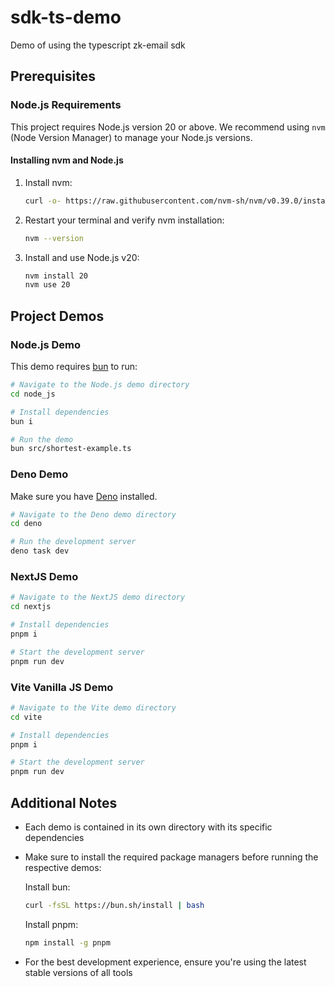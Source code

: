 # sdk-ts-demo

Demo of using the typescript zk-email sdk

## Prerequisites

### Node.js Requirements

This project requires Node.js version 20 or above. We recommend using `nvm` (Node Version Manager) to manage your Node.js versions.

#### Installing nvm and Node.js

1. Install nvm:

   ```bash
   curl -o- https://raw.githubusercontent.com/nvm-sh/nvm/v0.39.0/install.sh | bash
   ```

2. Restart your terminal and verify nvm installation:

   ```bash
   nvm --version
   ```

3. Install and use Node.js v20:
   ```bash
   nvm install 20
   nvm use 20
   ```

## Project Demos

### Node.js Demo

This demo requires [bun](https://bun.sh) to run:

```bash
# Navigate to the Node.js demo directory
cd node_js

# Install dependencies
bun i

# Run the demo
bun src/shortest-example.ts
```

### Deno Demo

Make sure you have [Deno](https://deno.land) installed.

```bash
# Navigate to the Deno demo directory
cd deno

# Run the development server
deno task dev
```

### NextJS Demo

```bash
# Navigate to the NextJS demo directory
cd nextjs

# Install dependencies
pnpm i

# Start the development server
pnpm run dev
```

### Vite Vanilla JS Demo

```bash
# Navigate to the Vite demo directory
cd vite

# Install dependencies
pnpm i

# Start the development server
pnpm run dev
```

## Additional Notes

- Each demo is contained in its own directory with its specific dependencies
- Make sure to install the required package managers before running the respective demos:

  Install bun:

  ```bash
  curl -fsSL https://bun.sh/install | bash
  ```

  Install pnpm:

  ```bash
  npm install -g pnpm
  ```

- For the best development experience, ensure you're using the latest stable versions of all tools
